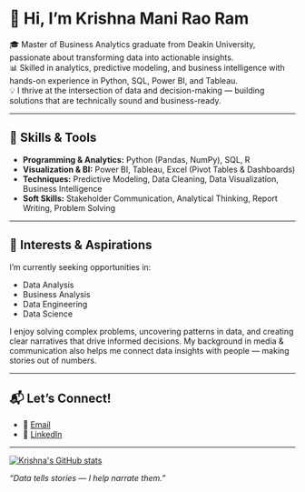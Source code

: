 # 👋 Hi, I’m Krishna Mani Rao Ram

🎓 Master of Business Analytics graduate from Deakin University, passionate about transforming data into actionable insights.  
📊 Skilled in analytics, predictive modeling, and business intelligence with hands-on experience in Python, SQL, Power BI, and Tableau.  
💡 I thrive at the intersection of data and decision-making — building solutions that are technically sound and business-ready.

---

## 🧰 Skills & Tools
- **Programming & Analytics:** Python (Pandas, NumPy), SQL, R
- **Visualization & BI:** Power BI, Tableau, Excel (Pivot Tables & Dashboards)
- **Techniques:** Predictive Modeling, Data Cleaning, Data Visualization, Business Intelligence
- **Soft Skills:** Stakeholder Communication, Analytical Thinking, Report Writing, Problem Solving

---

## 🚀 Interests & Aspirations
I’m currently seeking opportunities in:
- Data Analysis
- Business Analysis
- Data Engineering
- Data Science

I enjoy solving complex problems, uncovering patterns in data, and creating clear narratives that drive informed decisions. My background in media & communication also helps me connect data insights with people — making stories out of numbers.

---

## 📬 Let’s Connect!
- 📧 [Email](mailto:rkrishnamanirao@gmail.com)
- 🔗 [LinkedIn](https://linkedin.com/in/krishnamanirao)

---
[![Krishna's GitHub stats](https://github-readme-stats.vercel.app/api?username=kr-xna)](https://github.com/kr-xna/github-readme-stats)

_“Data tells stories — I help narrate them.”_
